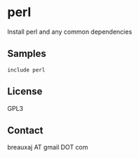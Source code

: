 perl
====

Install perl and any common dependencies

Samples
-------
```
include perl
```

License
-------
GPL3

Contact
-------
breauxaj AT gmail DOT com
